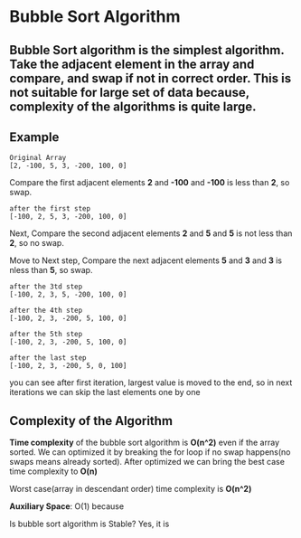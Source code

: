 # Bubble Sort Algorithm

## Bubble Sort algorithm is the simplest algorithm. Take the adjacent element in the array and compare, and swap if not in correct order. This is not suitable for large set of data because, complexity of the algorithms is quite large.


## Example

    Original Array
    [2, -100, 5, 3, -200, 100, 0]

Compare the first adjacent elements **2** and **-100** and **-100** is less than **2**, so swap.

    after the first step
    [-100, 2, 5, 3, -200, 100, 0]

Next, Compare the second adjacent elements **2** and **5** and **5** is not less than **2**, so no swap.

Move to Next step, Compare the next adjacent elements **5** and **3** and **3** is nless than **5**, so swap.

    after the 3td step
    [-100, 2, 3, 5, -200, 100, 0]

    after the 4th step
    [-100, 2, 3, -200, 5, 100, 0]

    after the 5th step
    [-100, 2, 3, -200, 5, 100, 0]

    after the last step
    [-100, 2, 3, -200, 5, 0, 100]

 you can see after first iteration, largest value is moved to the end, so in next iterations we can skip the last elements one by one


 ## Complexity of the Algorithm

 **Time complexity** of the bubble sort algorithm is **O(n^2)** even if the array sorted.
 We can optimized it by breaking the for loop if no swap happens(no swaps means already sorted). After optimized we can bring the best case time complexity to **O(n)**

 Worst case(array in descendant order) time complexity is **O(n^2)**

 **Auxiliary Space**: O(1) because

Is bubble sort algorithm is Stable? Yes, it is
